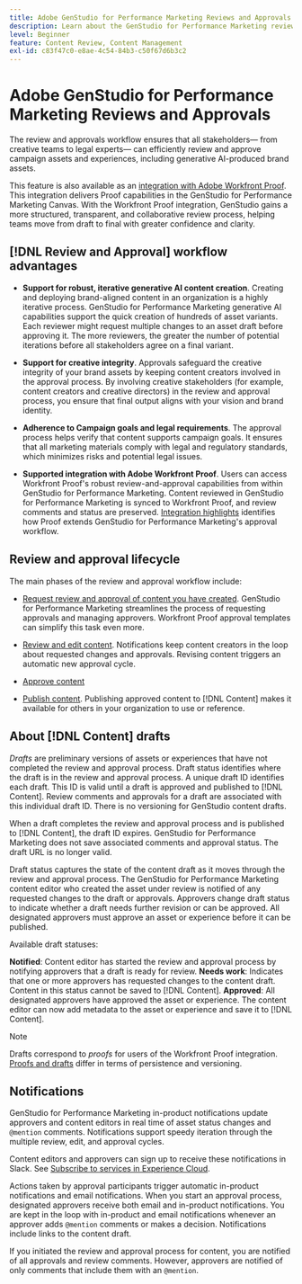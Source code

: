 ```yaml
---
title: Adobe GenStudio for Performance Marketing Reviews and Approvals
description: Learn about the GenStudio for Performance Marketing review and approval process.
level: Beginner
feature: Content Review, Content Management
exl-id: c83f47c0-e8ae-4c54-84b3-c50f67d6b3c2
---
```

# Adobe GenStudio for Performance Marketing Reviews and Approvals

The review and approvals workflow ensures that all stakeholders— from creative teams to legal experts— can efficiently review and approve campaign assets and experiences, including generative AI-produced brand assets.

This feature is also available as an [integration with Adobe Workfront Proof](./proof-integration.md). This integration delivers Proof capabilities in the GenStudio for Performance Marketing Canvas. With the Workfront Proof integration, GenStudio gains a more structured, transparent, and collaborative review process, helping teams move from draft to final with greater confidence and clarity. 

## [!DNL Review and Approval] workflow advantages

* **Support for robust, iterative generative AI content creation**. Creating and deploying brand-aligned content in an organization is a highly iterative process. GenStudio for Performance Marketing generative AI capabilities support the quick creation of hundreds of asset variants. Each reviewer might request multiple changes to an asset draft before approving it. The more reviewers, the greater the number of potential iterations before all stakeholders agree on a final variant.

* **Support for creative integrity**. Approvals safeguard the creative integrity of your brand assets by keeping content creators involved in the approval process. By involving creative stakeholders (for example, content creators and creative directors) in the review and approval process, you ensure that final output aligns with your vision and brand identity.

* **Adherence to Campaign goals and legal requirements**. The approval process helps verify that content supports campaign goals. It ensures that all marketing materials comply with legal and regulatory standards, which minimizes risks and potential legal issues.

* **Supported integration with Adobe Workfront Proof**. Users can access Workfront Proof's robust review-and-approval capabilities from within GenStudio for Performance Marketing. Content reviewed in GenStudio for Performance Marketing is synced to Workfront Proof, and review comments and status are preserved. [Integration highlights](./proof-integration.md) identifies how Proof extends GenStudio for Performance Marketing's approval workflow.

## Review and approval lifecycle

The main phases of the review and approval workflow include:

* [Request review and approval of content you have created](./request-review.md). GenStudio for Performance Marketing streamlines the process of requesting approvals and managing approvers. Workfront Proof approval templates can simplify this task even more.

* [Review and edit content](./review-and-edit.md). Notifications keep content creators in the loop about requested changes and approvals. Revising content triggers an automatic new approval cycle.

* [Approve content](./approve-content.md)

* [Publish content](./publish-content.md). Publishing approved content to [!DNL Content] makes it available for others in your organization to use or reference.

## About [!DNL Content] drafts

_Drafts_ are preliminary versions of assets or experiences that have not completed the review and approval process. Draft status identifies where the draft is in the review and approval process. A unique draft ID identifies each draft. This ID is valid until a draft is approved and published to [!DNL Content]. Review comments and approvals for a draft are associated with this individual draft ID. There is no versioning for GenStudio content drafts.

When a draft completes the review and approval process and is published to [!DNL Content], the draft ID expires. GenStudio for Performance Marketing does not save associated comments and approval status. The draft URL is no longer valid. 

Draft status captures the state of the content draft as it moves through the review and approval process. The GenStudio for Performance Marketing content editor who created the asset under review is notified of any requested changes to the draft or approvals. Approvers change draft status to indicate whether a draft needs further revision or can be approved. All designated approvers must approve an asset or experience before it can be published.

Available draft statuses:

**Notified**: Content editor has started the review and approval process by notifying approvers that a draft is ready for review.
**Needs work**: Indicates that one or more approvers has requested changes to the content draft. Content in this status cannot be saved to [!DNL Content].
**Approved**: All designated approvers have approved the asset or experience. The content editor can now add metadata to the asset or experience and save it to [!DNL Content].

>[!NOTE]
>
> Drafts correspond to _proofs_ for users of the Workfront Proof integration. [Proofs and drafts](proof-integration.md#drafts-and-proofs) differ in terms of persistence and versioning.

## Notifications

GenStudio for Performance Marketing in-product notifications update approvers and content editors in real time of asset status changes and `@mention` comments. Notifications support speedy iteration through the multiple review, edit, and approval cycles.

Content editors and approvers can sign up to receive these notifications in Slack. See [Subscribe to services in Experience Cloud](https://experienceleague.adobe.com/en/docs/core-services/interface/features/account-preferences#slack).

Actions taken by approval participants trigger automatic in-product notifications and email notifications. When you start an approval process, designated approvers receive both email and in-product notifications. You are kept in the loop with in-product and email notifications whenever an approver adds `@mention` comments or makes a decision. Notifications include links to the content draft.

If you initiated the review and approval process for content, you are notified of all approvals and review comments. However, approvers are notified of only comments that include them with an `@mention`.
